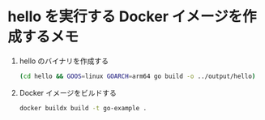 # hello を実行する Docker イメージを作成するメモ

1. hello のバイナリを作成する
    ```sh
    (cd hello && GOOS=linux GOARCH=arm64 go build -o ../output/hello)
    ```
1. Docker イメージをビルドする
    ```sh
    docker buildx build -t go-example .
    ```
